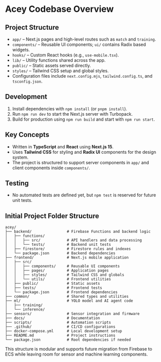 # Acey Codebase Overview

## Project Structure
- `app/` – Next.js pages and high-level routes such as `match` and `training`.
- `components/` – Reusable UI components; `ui/` contains Radix based widgets.
- `hooks/` – Custom React hooks (e.g., `use-mobile.tsx`).
- `lib/` – Utility functions shared across the app.
- `public/` – Static assets served directly.
- `styles/` – Tailwind CSS setup and global styles.
- Configuration files include `next.config.mjs`, `tailwind.config.ts`, and `tsconfig.json`.

## Development
1. Install dependencies with `npm install` (or `pnpm install`).
2. Run `npm run dev` to start the Next.js server with Turbopack.
3. Build for production using `npm run build` and start with `npm run start`.

## Key Concepts
- Written in **TypeScript** and **React** using **Next.js 15**.
- Uses **Tailwind CSS** for styling and **Radix UI** components for the design system.
- The project is structured to support server components in `app/` and client components inside `components/`.

## Testing
- No automated tests are defined yet, but `npm test` is reserved for future unit tests.


## Initial Project Folder Structure
```text
acey/
├── backend/                # Firebase Functions and backend logic
│   ├── functions/
│   │   ├── src/            # API handlers and data processing
│   │   └── tests/          # Backend unit tests
│   ├── firestore/          # Firestore rules and indexes
│   └── package.json        # Backend dependencies
├── frontend/               # Next.js mobile application
│   ├── src/
│   │   ├── components/     # Reusable UI components
│   │   ├── pages/          # Application pages
│   │   ├── styles/         # Tailwind CSS and globals
│   │   └── utils/          # Frontend utilities
│   ├── public/             # Static assets
│   ├── tests/              # Frontend tests
│   └── package.json        # Frontend dependencies
├── common/                 # Shared types and utilities
├── ml/                     # YOLO model and AI agent code
│   ├── training/
│   └── inference/
├── sensors/                # Sensor integration and firmware
├── docs/                   # Documentation
├── scripts/                # Automation scripts
├── .github/                # CI/CD configurations
├── docker-compose.yml      # Local development setup
├── README.md               # Project instructions
└── package.json            # Root dependencies if needed
```
This structure is modular and supports future migration from Firebase to ECS while leaving room for sensor and machine learning components.
